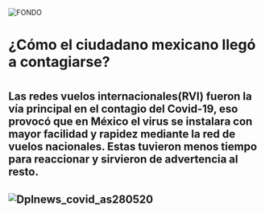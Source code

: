 ![FONDO](https://user-images.githubusercontent.com/69493426/90207480-feab3280-ddab-11ea-8438-04788826a472.png) 
     
 <h1>¿Cómo el ciudadano mexicano llegó a contagiarse?<h1> 
        <h2>Las redes vuelos internacionales(RVI) fueron la vía principal en el contagio del Covid-19, eso provocó que en México el virus se instalara con mayor facilidad y rapidez            mediante la red de vuelos nacionales. Estas tuvieron menos tiempo para reaccionar y sirvieron de advertencia al resto.<h2>
 
 ![Dplnews_covid_as280520](https://user-images.githubusercontent.com/69493426/90208090-93626000-ddad-11ea-9c65-750757ed4fa3.gif)                                                   
  
        




